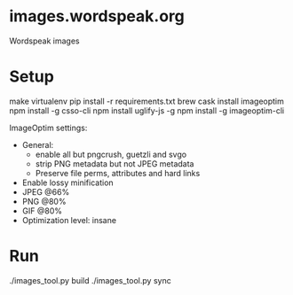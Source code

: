 # images.wordspeak.org
Wordspeak images

# Setup

make virtualenv
pip install -r requirements.txt
brew cask install imageoptim
npm install -g csso-cli
npm install uglify-js -g
npm install -g imageoptim-cli

ImageOptim settings:
* General:
  * enable all but pngcrush, guetzli and svgo
  * strip PNG metadata but not JPEG metadata
  * Preserve file perms, attributes and hard links
* Enable lossy minification
* JPEG @66%
* PNG @80%
* GIF @80%
* Optimization level: insane

# Run

./images_tool.py build
./images_tool.py sync
